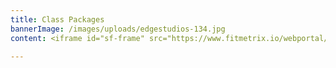 ```yaml
---
title: Class Packages
bannerImage: /images/uploads/edgestudios-134.jpg
content: <iframe id="sf-frame" src="https://www.fitmetrix.io/webportal/schedule/fcad9627-fa64-e811-a973-b9cfd72804d1" scrolling="no" frameborder="0" width="100%"></iframe>

---
```

